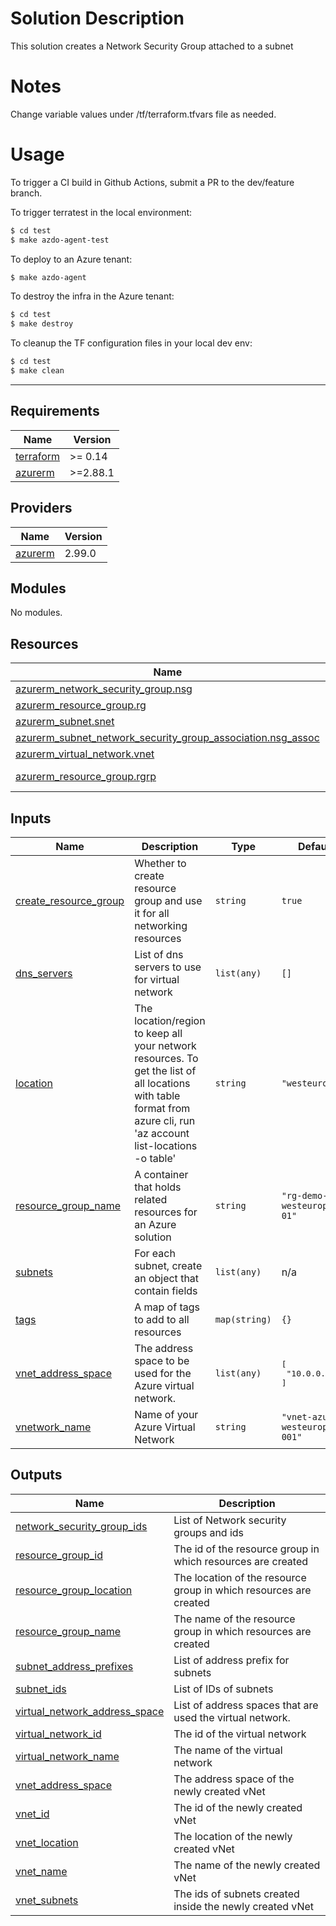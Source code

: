 # Solution Description
This solution creates a Network Security Group attached to a subnet



# Notes
Change variable values under /tf/terraform.tfvars file as needed. 

# Usage
To trigger a CI build in Github Actions, submit a PR to the dev/feature branch.

To trigger terratest in the local environment:
```bash
$ cd test
$ make azdo-agent-test
```

To deploy to an Azure tenant:
```bash
$ make azdo-agent
```

To destroy the infra in the Azure tenant:
```bash
$ cd test
$ make destroy
```

To cleanup the TF configuration files in your local dev env:
```bash
$ cd test
$ make clean
```

---------------



<!-- BEGINNING OF PRE-COMMIT-TERRAFORM DOCS HOOK -->
## Requirements

| Name | Version |
|------|---------|
| <a name="requirement_terraform"></a> [terraform](#requirement\_terraform) | >= 0.14 |
| <a name="requirement_azurerm"></a> [azurerm](#requirement\_azurerm) | >=2.88.1 |

## Providers

| Name | Version |
|------|---------|
| <a name="provider_azurerm"></a> [azurerm](#provider\_azurerm) | 2.99.0 |

## Modules

No modules.

## Resources

| Name | Type |
|------|------|
| [azurerm_network_security_group.nsg](https://registry.terraform.io/providers/hashicorp/azurerm/latest/docs/resources/network_security_group) | resource |
| [azurerm_resource_group.rg](https://registry.terraform.io/providers/hashicorp/azurerm/latest/docs/resources/resource_group) | resource |
| [azurerm_subnet.snet](https://registry.terraform.io/providers/hashicorp/azurerm/latest/docs/resources/subnet) | resource |
| [azurerm_subnet_network_security_group_association.nsg_assoc](https://registry.terraform.io/providers/hashicorp/azurerm/latest/docs/resources/subnet_network_security_group_association) | resource |
| [azurerm_virtual_network.vnet](https://registry.terraform.io/providers/hashicorp/azurerm/latest/docs/resources/virtual_network) | resource |
| [azurerm_resource_group.rgrp](https://registry.terraform.io/providers/hashicorp/azurerm/latest/docs/data-sources/resource_group) | data source |

## Inputs

| Name | Description | Type | Default | Required |
|------|-------------|------|---------|:--------:|
| <a name="input_create_resource_group"></a> [create\_resource\_group](#input\_create\_resource\_group) | Whether to create resource group and use it for all networking resources | `string` | `true` | no |
| <a name="input_dns_servers"></a> [dns\_servers](#input\_dns\_servers) | List of dns servers to use for virtual network | `list(any)` | `[]` | no |
| <a name="input_location"></a> [location](#input\_location) | The location/region to keep all your network resources. To get the list of all locations with table format from azure cli, run 'az account list-locations -o table' | `string` | `"westeurope"` | no |
| <a name="input_resource_group_name"></a> [resource\_group\_name](#input\_resource\_group\_name) | A container that holds related resources for an Azure solution | `string` | `"rg-demo-westeurope-01"` | no |
| <a name="input_subnets"></a> [subnets](#input\_subnets) | For each subnet, create an object that contain fields | `list(any)` | n/a | yes |
| <a name="input_tags"></a> [tags](#input\_tags) | A map of tags to add to all resources | `map(string)` | `{}` | no |
| <a name="input_vnet_address_space"></a> [vnet\_address\_space](#input\_vnet\_address\_space) | The address space to be used for the Azure virtual network. | `list(any)` | <pre>[<br>  "10.0.0.0/16"<br>]</pre> | no |
| <a name="input_vnetwork_name"></a> [vnetwork\_name](#input\_vnetwork\_name) | Name of your Azure Virtual Network | `string` | `"vnet-azure-westeurope-001"` | no |

## Outputs

| Name | Description |
|------|-------------|
| <a name="output_network_security_group_ids"></a> [network\_security\_group\_ids](#output\_network\_security\_group\_ids) | List of Network security groups and ids |
| <a name="output_resource_group_id"></a> [resource\_group\_id](#output\_resource\_group\_id) | The id of the resource group in which resources are created |
| <a name="output_resource_group_location"></a> [resource\_group\_location](#output\_resource\_group\_location) | The location of the resource group in which resources are created |
| <a name="output_resource_group_name"></a> [resource\_group\_name](#output\_resource\_group\_name) | The name of the resource group in which resources are created |
| <a name="output_subnet_address_prefixes"></a> [subnet\_address\_prefixes](#output\_subnet\_address\_prefixes) | List of address prefix for subnets |
| <a name="output_subnet_ids"></a> [subnet\_ids](#output\_subnet\_ids) | List of IDs of subnets |
| <a name="output_virtual_network_address_space"></a> [virtual\_network\_address\_space](#output\_virtual\_network\_address\_space) | List of address spaces that are used the virtual network. |
| <a name="output_virtual_network_id"></a> [virtual\_network\_id](#output\_virtual\_network\_id) | The id of the virtual network |
| <a name="output_virtual_network_name"></a> [virtual\_network\_name](#output\_virtual\_network\_name) | The name of the virtual network |
| <a name="output_vnet_address_space"></a> [vnet\_address\_space](#output\_vnet\_address\_space) | The address space of the newly created vNet |
| <a name="output_vnet_id"></a> [vnet\_id](#output\_vnet\_id) | The id of the newly created vNet |
| <a name="output_vnet_location"></a> [vnet\_location](#output\_vnet\_location) | The location of the newly created vNet |
| <a name="output_vnet_name"></a> [vnet\_name](#output\_vnet\_name) | The name of the newly created vNet |
| <a name="output_vnet_subnets"></a> [vnet\_subnets](#output\_vnet\_subnets) | The ids of subnets created inside the newly created vNet |
<!-- END OF PRE-COMMIT-TERRAFORM DOCS HOOK -->

